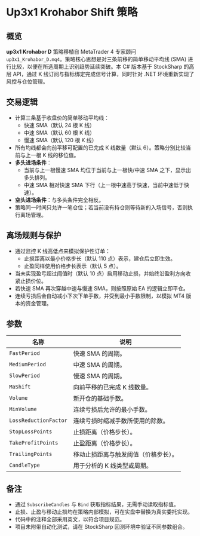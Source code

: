 # Up3x1 Krohabor Shift 策略

## 概览
**up3x1 Krohabor D** 策略移植自 MetaTrader 4 专家顾问 `up3x1_Krohabor_D.mq4`。策略核心思想是对三条前移的简单移动平均线 (SMA) 进行比较，以便在所选周期上识别趋势延续突破。本 C# 版本基于 StockSharp 的高层 API，通过 K 线订阅与指标绑定完成信号计算，同时针对 .NET 环境重新实现了风控与仓位管理。

## 交易逻辑
- 计算三条基于收盘价的简单移动平均线：
  - 快速 SMA（默认 24 根 K 线）
  - 中速 SMA（默认 60 根 K 线）
  - 慢速 SMA（默认 120 根 K 线）
- 所有均线都会向前平移可配置的已完成 K 线数量（默认 6）。策略分别比较当前与上一根 K 线的移位值。
- **多头进场条件**：
  - 当前与上一根慢速 SMA 均位于当前与上一根快/中速 SMA 之下，显示出多头排列。
  - 中速 SMA 相对快速 SMA 下行（上一根中速高于快速，当前中速低于快速）。
- **空头进场条件**：与多头条件完全相反。
- 策略同一时间只允许一笔仓位；若当前没有持仓则等待新的入场信号，否则执行离场管理。

## 离场规则与保护
- 通过监控 K 线高低点来模拟保护性订单：
  - 止损距离以最小价格步长（默认 110 点）表示，建仓后立即生效。
  - 止盈同样使用价格步长表示（默认 5 点）。
- 当未实现盈亏超过阈值时（默认 10 点）启用移动止损，并始终沿盈利方向收紧止损价位。
- 若快速 SMA 再次穿越中速与慢速 SMA，则按照原始 EA 的逻辑立即平仓。
- 连续亏损后会自动减小下次下单手数，并受到最小手数限制，以模拟 MT4 版本的资金管理。

## 参数
| 名称 | 说明 |
|------|------|
| `FastPeriod` | 快速 SMA 的周期。 |
| `MediumPeriod` | 中速 SMA 的周期。 |
| `SlowPeriod` | 慢速 SMA 的周期。 |
| `MaShift` | 向前平移的已完成 K 线数量。 |
| `Volume` | 新开仓的基础手数。 |
| `MinVolume` | 连续亏损后允许的最小手数。 |
| `LossReductionFactor` | 连续亏损时缩减手数所使用的除数。 |
| `StopLossPoints` | 止损距离（价格步长）。 |
| `TakeProfitPoints` | 止盈距离（价格步长）。 |
| `TrailingPoints` | 移动止损距离与触发阈值（价格步长）。 |
| `CandleType` | 用于分析的 K 线类型或周期。 |

## 备注
- 通过 `SubscribeCandles` 与 `Bind` 获取指标结果，无需手动读取指标值。
- 止损、止盈与移动止损均在策略内部模拟，可在实盘中替换为真实委托实现。
- 代码中的注释全部采用英文，以符合项目规范。
- 项目未附带自动化测试，请在 StockSharp 回测环境中验证不同参数组合。
